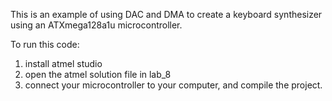 This is an example of using DAC and DMA to create a keyboard synthesizer using an ATXmega128a1u microcontroller.

To run this code:
1. install atmel studio
2. open the atmel solution file in lab_8
3. connect your microcontroller to your computer, and compile the project.

